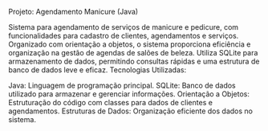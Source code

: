 Projeto: Agendamento Manicure (Java)

Sistema para agendamento de serviços de manicure e pedicure, com funcionalidades para cadastro de clientes, agendamentos e serviços.
Organizado com orientação a objetos, o sistema proporciona eficiência e organização na gestão de agendas de salões de beleza.
Utiliza SQLite para armazenamento de dados, permitindo consultas rápidas e uma estrutura de banco de dados leve e eficaz.
Tecnologias Utilizadas:

Java: Linguagem de programação principal.
SQLite: Banco de dados utilizado para armazenar e gerenciar informações.
Orientação a Objetos: Estruturação do código com classes para dados de clientes e agendamentos.
Estruturas de Dados: Organização eficiente dos dados no sistema.
